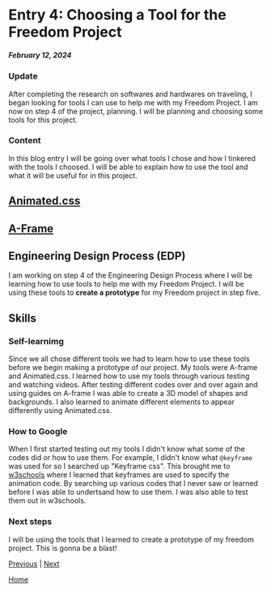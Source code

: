 # Entry 4: Choosing a Tool for the Freedom Project
##### February 12, 2024
### Update
After completing the research on softwares and hardwares on traveling, I began looking for tools I can use to help me with my Freedom Project. I am now on step 4 of the project, planning. I will be planning and choosing some tools for this project.

### Content
In this blog entry I will be going over what tools I chose and how I tinkered with the tools I choosed. I will be able to explain how to use the tool and what it will be useful for in this project.

##  [Animated.css](https://animate.style/)


## [A-Frame](https://aframe.io/)

## Engineering Design Process (EDP)
I am working on step 4 of the Engineering Design Process where I will be learning how to use tools to help me with my Freedom Project. I will be using these tools to **create a prototype** for my Freedom project in step five.
## Skills

### Self-learnimg
Since we all chose different tools we had to learn how to use these tools before we begin making a prototype of our project. My tools were A-frame and Animated.css. I learned how to use my tools through various testing and watching videos. After testing different codes over and over again and using guides on A-frame I was able to create a 3D model of shapes and backgrounds. I also learned to animate different elements to appear differently using Animated.css.

### How to Google
When I first started testing out my tools I didn't know what some of the codes did or how to use them. For example, I didn't know what ```@keyframe``` was used for so I searched up "Keyframe css". This brought me to [w3schools](https://www.w3schools.com/cssref/css3_pr_animation-keyframes.php) where I learned that keyframes are used to specify the animation code. By searching up various codes that I never saw or learned before I was able to undertsand how to use them. I was also able to test them out in w3schools.



### Next steps
I will be using the tools that I learned to create a prototype of my freedom project. This is gonna be a blast!







[Previous](entry03.md) | [Next](entry05.md)

[Home](../README.md)

